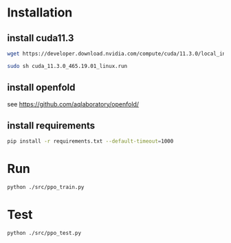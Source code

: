 # Installation
## install cuda11.3
```bash
wget https://developer.download.nvidia.com/compute/cuda/11.3.0/local_installers/cuda_11.3.0_465.19.01_linux.run
```

```bash
sudo sh cuda_11.3.0_465.19.01_linux.run
```

## install openfold
see https://github.com/aqlaboratory/openfold/

## install requirements
```bash
pip install -r requirements.txt --default-timeout=1000
```

# Run
```bash
python ./src/ppo_train.py
```

# Test
```bash
python ./src/ppo_test.py
```
